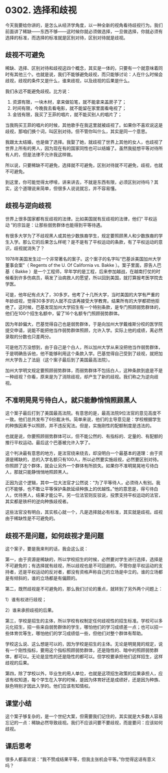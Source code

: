 # 0302. 选择和歧视
今天我要给你讲的，是怎么从经济学角度，以一种全新的视角看待歧视行为。我们前面讲了稀缺——东西不够——这时候你就必须做选择，一旦做选择，你就必须有选择的标准，而选择的标准就是区别对待，区别对待就是歧视。
## 歧视不可避免
稀缺、选择、区别对待和歧视这四个概念，其实是一体的，只要有一个就意味着同时有其他三个。也就是说，我们不能够避免歧视，而只能够讨论：人在什么时候会歧视，歧视的条件又是什么，谁来歧视，以及歧视的后果是什么。

我们永远不能避免歧视。比方说：

1. 资源有限，一块木材，拿来做铅笔，就不能拿来盖房子了；
2. 时间有限，今晚我去看电影，就不能留在家里面看电视了；
3. 金钱有限，我买了王菲的唱片，就不能买别人的唱片了；

当我购买王菲的唱片的时候，其他歌手在我这里就被歧视了。如果你不喜欢说这是歧视，那咱们换个词，叫区别对待。但不管你叫什么，其实是同一个意思。

我跟太太结婚，也是做了选择。我娶了她，就歧视了世界上其他的女人，也歧视了世界上所有的男人，因为现在有的国家同性也可以结婚了。虽然我挺想平等对待所有人的，但是法律不允许我这样做。

所以说，只要稀缺不可避免，选择就不可避免，区别对待就不可避免，歧视，也就不可避免。

到这里，你可能觉得太啰嗦，讲来讲去，不就是东西有限，必须区别对待吗？其实，这个道理说来简单，但很多人说说就忘，并不容易懂。
## 歧视与逆向歧视
世界上很多国家都有反歧视的法律。比如美国就有反歧视的法律，他们“&nbsp;平权运动&nbsp;”的宗旨是：让那些弱势群体也能得到平等待遇。

有很多大学为了不歧视黑人或其他少数族裔学生，规定要照顾黑人和少数族裔的学生入学。那么它的后果怎么样呢？是不是有了平权运动的条款，有了平权运动的意识，歧视就消失了？

1978年美国发生过一个非常著名的案子。这个案子的名字叫“巴基诉美国加州大学董事会案”（&nbsp;Regents of the U. Of California vs. Bakke&nbsp;）。案子里面，原告人巴基（ Bakke ）是一个工程师，早年学的是工程，后来参加越战，在越南打仗的时候看到许多伤病员，萌发了治病救人的愿望，所以回到美国，就打算报考医学院去学医。

可是，他年纪有点大了，30多岁。他考了十几所大学，当时美国的大学有严重的年龄歧视，觉得30多岁的人就不应该再接受大学教育。结果所有的大学都把他拒绝了。这时候，巴基发现加州大学招生有一个特别条款，是专门照顾弱势群体的，他们在100个招生名额中，留了16个名额专门照顾弱势群体。

因为年龄偏大，巴基觉得自己也是弱势群体，于是向加州大学戴维斯分校的医学院提交申请，说能不能把他当作弱势群体照顾，允许入学。实际上他的成绩，离必然录取的分数也只差两分。

可是他万万没想到，由于自己是个白人，所以加州大学从来没把他当作弱势群体，于是明确告诉他，他不能够利用这个条款入学。巴基觉得自己受到了歧视，就把加州大学告上了法庭（这个案子最后到了美国最高法院）。

加州大学明文规定要照顾弱势群体，而弱势群体不包括白人，这种条款到底是不是一种歧视？你看，原来是为了消除歧视，却产生了新的歧视。我们称之为逆向歧视。
## 不准明晃晃亏待白人，就只能静悄悄照顾黑人
这个案子最后打到了美国最高法院。有意思的是，最高法院9位法官的意见高度不一致。他们总共发布了6份裁决书。简单来说，他们的主导意见是：学校根据学生的种族因素予以照顾，并不违反宪法。但是，实施刚性的配额制度是违法的。

也就是说，你要照顾弱势群体可以，但不能公然的、有指标的、定量的、有配额的推行平权运动。最后这个巴基被允许入学了。

这个判决最有意思的地方，是法官绕来绕去，却没明白一个最基本的道理：由于资源是稀缺的，总的入学名额只有100人，所以必然要实施歧视，必然要区别对待。你照顾了这个群体，就会让另外一个群体有所损失。如果你不准明晃晃地亏待白人，那就只能静悄悄地照顾黑人。

正因为这个逻辑，其中一位大法官才公然说：“为了平等待人，必须待人有别。我们不能够，也不敢让平等保护条款延续种族上的优越性。”他的意思是，得亏待白人，优待黑人，结果才能公平。另一位法官则反驳说，投票支持平权运动的法官，其实都是铁杆的逆向种族歧视者。

这些法官没有明白，其实核心就一个，凡是选择就必有标准，其实就是歧视。歧视由于稀缺性是不可避免的。
## 歧视不是问题，如何歧视才是问题
这个案子，要是我来判的话，我会这么说：

第一，由于资源是稀缺的，所以学校招生的时候，必然要对学生进行选择，选择是不可避免的；有选择就有歧视，所以歧视也是不可回避的。不管你是平权运动的支持者，还是平权运动的反对者，都没有资格声称自己的立场是中立的。谁的立场都是有倾斜的，谁的立场都是有偏颇的。

第二，既然歧视是不可避免的，那么我们讨论的重点，就转到了另外两个问题上：

1）谁有权进行歧视；

2）谁来承担歧视的后果。

第三，学校是招生的主体，所以学校有权制定任何歧视性的招生标准。学校可以多元化招生，招一些来自弱势群体的学生，哪怕他们的学习成绩差一点；也可以招一些体育优等生，哪怕他们的学习成绩低一些，但他们对整个群体有帮助。

学校这么说、这么想是可以的，因为学校是招生的主体。无论是明晃晃的规定，说有一个刚性指标，要用这个指标照顾弱势群体，还是隐性的、暗中的照顾弱势群体，都可以。无论是显性的还是隐性的都可以。但学校要承担他们这样招生，这样歧视的后果。

第四，除了学校以外，毕业生的用人单位，也就是这项招生政策的后果承担人，应该有权知道，每个学生在入学的时候，是因为体育好还是成绩好，还是因为种族、肤色特别才因此入学的。他们应该有知情权。
## 课堂小结
这个案子够复杂的，是一个世纪大案，但需要我们记住的，其实就是大多数人容易忘记的一点：稀缺必然导致歧视。我们不应该问要不要歧视，而是要问：应该如何歧视。
## 课后思考
很多人都喜欢说：“我不赞成结果平等，但我主张机会平等。”你觉得这话有意义吗？